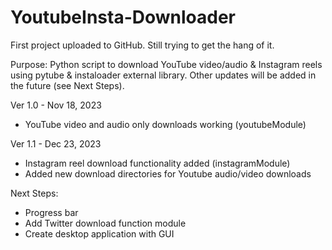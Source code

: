 # YoutubeInsta-Downloader
First project uploaded to GitHub. Still trying to get the hang of it.

Purpose:
Python script to download YouTube video/audio & Instagram reels using pytube & instaloader external library. Other updates will be added in the future (see Next Steps).

Ver 1.0 - Nov 18, 2023
- YouTube video and audio only downloads working (youtubeModule)

Ver 1.1 - Dec 23, 2023
- Instagram reel download functionality added (instagramModule)
- Added new download directories for Youtube audio/video downloads

Next Steps:
- Progress bar
- Add Twitter download function module
- Create desktop application with GUI
